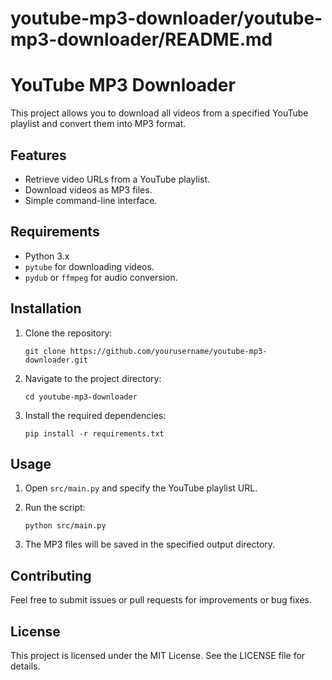 # youtube-mp3-downloader/youtube-mp3-downloader/README.md

# YouTube MP3 Downloader

This project allows you to download all videos from a specified YouTube playlist and convert them into MP3 format.

## Features

- Retrieve video URLs from a YouTube playlist.
- Download videos as MP3 files.
- Simple command-line interface.

## Requirements

- Python 3.x
- `pytube` for downloading videos.
- `pydub` or `ffmpeg` for audio conversion.

## Installation

1. Clone the repository:

   ```
   git clone https://github.com/yourusername/youtube-mp3-downloader.git
   ```

2. Navigate to the project directory:

   ```
   cd youtube-mp3-downloader
   ```

3. Install the required dependencies:

   ```
   pip install -r requirements.txt
   ```

## Usage

1. Open `src/main.py` and specify the YouTube playlist URL.

2. Run the script:

   ```
   python src/main.py
   ```

3. The MP3 files will be saved in the specified output directory.

## Contributing

Feel free to submit issues or pull requests for improvements or bug fixes.

## License

This project is licensed under the MIT License. See the LICENSE file for details.